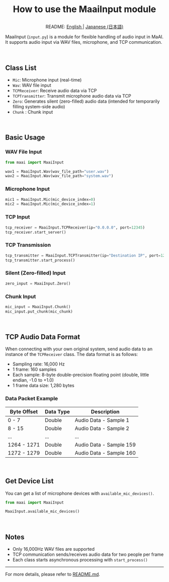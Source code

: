 <h1>
<p align="center">
How to use the <b>MaaiInput</b> module
</p>
</h1>
<p align="center">
README: <a href="input.md">English </a> | <a href="input_JP.md">Japanese (日本語) </a>
</p>

MaaiInput (`input.py`) is a module for flexible handling of audio input in MaAI.
It supports audio input via WAV files, microphone, and TCP communication.

</br>

## Class List

- `Mic`: Microphone input (real-time)
- `Wav`: WAV file input
- `TCPReceiver`: Receive audio data via TCP
- `TCPTransmitter`: Transmit microphone audio data via TCP
- `Zero`: Generates silent (zero-filled) audio data (intended for temporarily filling system-side audio)
- `Chunk` : Chunk input

</br>

## Basic Usage

### WAV File Input
```python
from maai import MaaiInput

wav1 = MaaiInput.Wav(wav_file_path="user.wav")
wav2 = MaaiInput.Wav(wav_file_path="system.wav")
```

### Microphone Input
```python
mic1 = MaaiInput.Mic(mic_device_index=0)
mic2 = MaaiInput.Mic(mic_device_index=1)
```

### TCP Input
```python
tcp_receiver = MaaiInput.TCPReceiver(ip="0.0.0.0", port=12345)
tcp_receiver.start_server()
```

### TCP Transmission
```python
tcp_transmitter = MaaiInput.TCPTransmitter(ip="Destination IP", port=12345, mic_device_index=0)
tcp_transmitter.start_process()
```

### Silent (Zero-filled) Input
```python
zero_input = MaaiInput.Zero()
```

### Chunk Input
```python
mic_input = MaaiInput.Chunk()
mic_input.put_chunk(mic_chunk)
```

</br>

## TCP Audio Data Format

When connecting with your own original system, send audio data to an instance of the `TCPReceiver` class. The data format is as follows:

- Sampling rate: 16,000 Hz
- 1 frame: 160 samples
- Each sample: 8-byte double-precision floating point (double, little endian, -1.0 to +1.0)
- 1 frame data size: 1,280 bytes

### Data Packet Example

| Byte Offset | Data Type | Description |
| ---- | ---- | --- |
| 0 - 7 | Double | Audio Data - Sample 1 |
| 8 - 15 | Double | Audio Data - Sample 2 |
| ... | ... | ... |
| 1264 - 1271 | Double | Audio Data - Sample 159 |
| 1272 - 1279 | Double | Audio Data - Sample 160 |

</br>

## Get Device List

You can get a list of microphone devices with `available_mic_devices()`.

```python
from maai import MaaiInput

MaaiInput.available_mic_devices()
```

</br>

## Notes

- Only 16,000Hz WAV files are supported
- TCP communication sends/receives audio data for two people per frame
- Each class starts asynchronous processing with `start_process()`

---

For more details, please refer to [README.md](../README.md).
